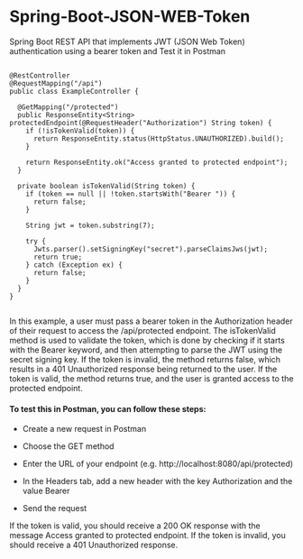 # Spring-Boot-JSON-WEB-Token

Spring Boot REST API that implements JWT (JSON Web Token) authentication using a bearer token and Test it in Postman


```

@RestController
@RequestMapping("/api")
public class ExampleController {

  @GetMapping("/protected")
  public ResponseEntity<String> protectedEndpoint(@RequestHeader("Authorization") String token) {
    if (!isTokenValid(token)) {
      return ResponseEntity.status(HttpStatus.UNAUTHORIZED).build();
    }

    return ResponseEntity.ok("Access granted to protected endpoint");
  }

  private boolean isTokenValid(String token) {
    if (token == null || !token.startsWith("Bearer ")) {
      return false;
    }

    String jwt = token.substring(7);

    try {
      Jwts.parser().setSigningKey("secret").parseClaimsJws(jwt);
      return true;
    } catch (Exception ex) {
      return false;
    }
  }
}


```

In this example, a user must pass a bearer token in the Authorization header of their request to access the /api/protected endpoint. The isTokenValid method is used to validate the token, which is done by checking if it starts with the Bearer keyword, and then attempting to parse the JWT using the secret signing key. If the token is invalid, the method returns false, which results in a 401 Unauthorized response being returned to the user. If the token is valid, the method returns true, and the user is granted access to the protected endpoint.

#### To test this in Postman, you can follow these steps:

* Create a new request in Postman

* Choose the GET method

* Enter the URL of your endpoint (e.g. http://localhost:8080/api/protected)

* In the Headers tab, add a new header with the key Authorization and the value Bearer <your-jwt-token>

* Send the request

If the token is valid, you should receive a 200 OK response with the message Access granted to protected endpoint. If the token is invalid, you should receive a 401 Unauthorized response.



